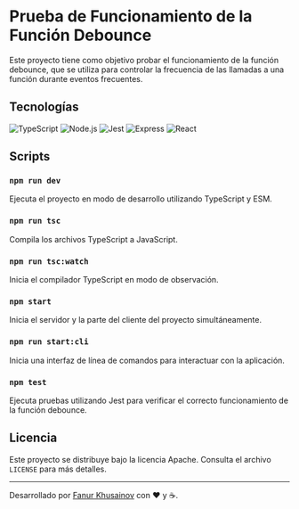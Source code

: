 # Prueba de Funcionamiento de la Función Debounce

Este proyecto tiene como objetivo probar el funcionamiento de la función debounce, que se utiliza para controlar la frecuencia de las llamadas a una función durante eventos frecuentes.

## Tecnologías

![TypeScript](https://img.shields.io/badge/-TypeScript-3178C6?style=flat-square&logo=typescript&logoColor=white)
![Node.js](https://img.shields.io/badge/-Node.js-339933?style=flat-square&logo=nodedotjs&logoColor=white)
![Jest](https://img.shields.io/badge/-Jest-C21325?style=flat-square&logo=jest&logoColor=white)
![Express](https://img.shields.io/badge/-Express-000000?style=flat-square&logo=express&logoColor=white)
![React](https://img.shields.io/badge/-React-61DAFB?style=flat-square&logo=react&logoColor=white)

## Scripts

### `npm run dev`

Ejecuta el proyecto en modo de desarrollo utilizando TypeScript y ESM.

### `npm run tsc`

Compila los archivos TypeScript a JavaScript.

### `npm run tsc:watch`

Inicia el compilador TypeScript en modo de observación.

### `npm start`

Inicia el servidor y la parte del cliente del proyecto simultáneamente.

### `npm run start:cli`

Inicia una interfaz de línea de comandos para interactuar con la aplicación.

### `npm test`

Ejecuta pruebas utilizando Jest para verificar el correcto funcionamiento de la función debounce.

## Licencia

Este proyecto se distribuye bajo la licencia Apache. Consulta el archivo `LICENSE` para más detalles.

---

Desarrollado por [Fanur Khusainov](https://github.com/Fanur1991) con ❤️ y ☕.
